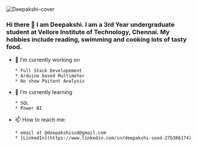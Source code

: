 ![Deepakshi-cover](https://github.com/deepakshisud/deepakshisud/blob/master/Cover.png)

### Hi there 👋 I am Deepakshi. I am a 3rd Year undergraduate student at Vellore Institute of Technology, Chennai. My hobbies include reading, swimming and cooking lots of tasty food. 


- 🔭 I’m currently working on 

      * Full Stack Developement
      * Arduino based Multimeter
      * No show Paitent Analysis
      
- 🌱 I’m currently learning 

      * SQL
      * Power BI
      
- 📫 How to reach me:

      * email at @deepakshisud@gmail.com
      * [LinkedIn](https://www.linkedin.com/in/deepakshi-sood-27b386174)
